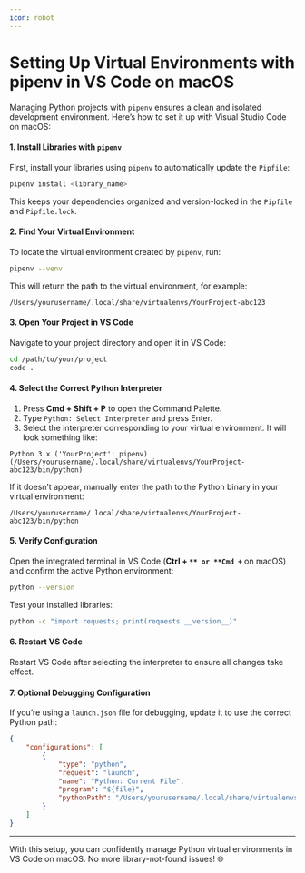 ```yaml
---
icon: robot
---
```


# Setting Up Virtual Environments with pipenv in VS Code on macOS

Managing Python projects with `pipenv` ensures a clean and isolated development environment. Here’s how to set it up with Visual Studio Code on macOS:

#### 1. **Install Libraries with `pipenv`**

First, install your libraries using `pipenv` to automatically update the `Pipfile`:

```bash
pipenv install <library_name>
```

This keeps your dependencies organized and version-locked in the `Pipfile` and `Pipfile.lock`.

#### 2. **Find Your Virtual Environment**

To locate the virtual environment created by `pipenv`, run:

```bash
pipenv --venv
```

This will return the path to the virtual environment, for example:

```plaintext
/Users/yourusername/.local/share/virtualenvs/YourProject-abc123
```

#### 3. **Open Your Project in VS Code**

Navigate to your project directory and open it in VS Code:

```bash
cd /path/to/your/project
code .
```

#### 4. **Select the Correct Python Interpreter**

1. Press **Cmd + Shift + P** to open the Command Palette.
2. Type `Python: Select Interpreter` and press Enter.
3. Select the interpreter corresponding to your virtual environment. It will look something like:

```plaintext
Python 3.x ('YourProject': pipenv) (/Users/yourusername/.local/share/virtualenvs/YourProject-abc123/bin/python)
```

If it doesn’t appear, manually enter the path to the Python binary in your virtual environment:

```plaintext
/Users/yourusername/.local/share/virtualenvs/YourProject-abc123/bin/python
```

#### 5. **Verify Configuration**

Open the integrated terminal in VS Code (**Ctrl + `** or **Cmd +`** on macOS) and confirm the active Python environment:

```bash
python --version
```

Test your installed libraries:

```bash
python -c "import requests; print(requests.__version__)"
```

#### 6. **Restart VS Code**

Restart VS Code after selecting the interpreter to ensure all changes take effect.

#### 7. **Optional Debugging Configuration**

If you’re using a `launch.json` file for debugging, update it to use the correct Python path:

```json
{
    "configurations": [
        {
            "type": "python",
            "request": "launch",
            "name": "Python: Current File",
            "program": "${file}",
            "pythonPath": "/Users/yourusername/.local/share/virtualenvs/YourProject-abc123/bin/python"
        }
    ]
}
```

***

With this setup, you can confidently manage Python virtual environments in VS Code on macOS. No more library-not-found issues! 🌐
